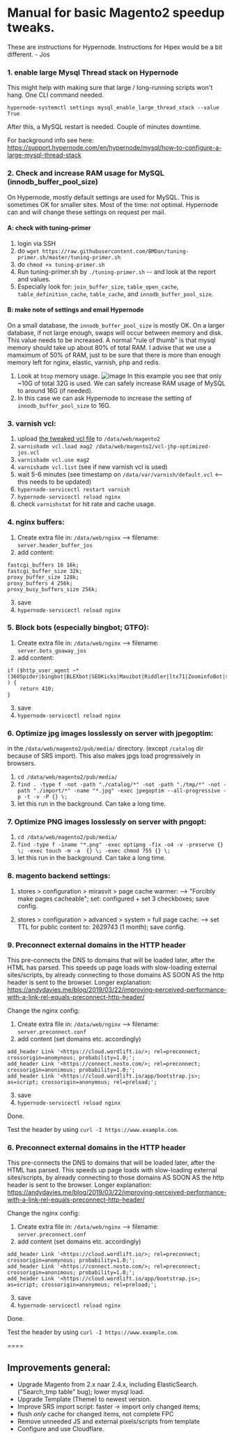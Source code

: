 # Manual for basic Magento2 speedup tweaks.
These are instructions for Hypernode. Instructions for Hipex would be a bit different. - Jos


### 1. enable large Mysql Thread stack on Hypernode
This might help with making sure that large / long-running scripts won't hang. 
One CLI command needed.

`hypernode-systemctl settings mysql_enable_large_thread_stack --value True`

After this, a MySQL restart is needed. Couple of minutes downtime.

For background info see here: https://support.hypernode.com/en/hypernode/mysql/how-to-configure-a-large-mysql-thread-stack





### 2. Check and increase RAM usage for MySQL (innodb_buffer_pool_size)

On Hypernode, mostly default settings are used for MySQL. This is sometimes OK for smaller sites. Most of the time: not optimal.
Hypernode can and will change these settings on request per mail.

#### A: check with tuning-primer
1. login via SSH
2. do `wget https://raw.githubusercontent.com/BMDan/tuning-primer.sh/master/tuning-primer.sh`
3. do `chmod +x tuning-primer.sh`
4. Run tuning-primer.sh by `./tuning-primer.sh` -- and look at the report and values.
5. Especially look for: `join_buffer_size`, `table_open_cache`, `table_definition_cache`, `table_cache`, and `innodb_buffer_pool_size`.

#### B: make note of settings and email Hypernode
On a small database, the `innodb_buffer_pool_size` is mostly OK. On a larger database, if not large enough, swaps will occur between memory and disk.
This value needs to be increased. A normal "rule of thumb" is that mysql memory should take up about 80% of total RAM.
I advise that we use a mamximum of 50% of RAM, just to be sure that there is more than enough memory left for nginx, elastic, varnish, php and redis.
1. Look at `htop` memory usage.
![image](https://user-images.githubusercontent.com/80516148/126620340-a490ad5e-0507-4d0d-ba85-78667b544774.png)
In this example you see that only ~10G of total 32G is used. We can safely increase RAM usage of MySQL to around 16G (if needed).
2. In this case we can ask Hypernode to increase the setting of `innodb_buffer_pool_size` to 16G.




### 3. varnish vcl:

1. upload [the tweaked vcl file](https://github.com/JosQlicks/magento-speed-tweaks/blob/main/vcl-jhp-optimized-jos.vcl) to `/data/web/magento2`
2. `varnishadm vcl.load mag2 /data/web/magento2/vcl-jhp-optimized-jos.vcl`
3. `varnishadm vcl.use mag2`
4. `varnishadm vcl.list`  (see if new varnish vcl is used)
5. wait 5-6 minutes (see timestamp on `/data/var/varnish/default.vcl` <-- this needs to be updated)
6. `hypernode-servicectl restart varnish`
7. `hypernode-servicectl reload nginx`
8. check `varnishstat` for hit rate and cache usage.




### 4. nginx buffers:

1. Create extra file in: `/data/web/nginx` --> filename: `server.header_buffer_jos`
2. add content:
```
fastcgi_buffers 16 16k;
fastcgi_buffer_size 32k;
proxy_buffer_size 128k;
proxy_buffers 4 256k;
proxy_busy_buffers_size 256k;
```
3. save
4. `hypernode-servicectl reload nginx`



### 5. Block bots (especially bingbot; GTFO):

1. Create extra file in: `/data/web/nginx` --> filename: `server.bots_goaway_jos`
2. add content:
```
if ($http_user_agent ~* (360Spider|bingbot|BLEXbot|SEOKicks|Mauibot|Riddler|ltx71|ZoominfoBot|seznam|velen|GrapeshotCrawler|Baidu|Censys|Pinterest) ) {
    return 410;
}
```
3. save
4. `hypernode-servicectl reload nginx`




### 6. Optimize jpg images losslessly on server with jpegoptim:
in the `/data/web/magento2/pub/media/` directory.
(except `/catalog` dir because of SRS import). This also makes jpgs load progressively in browsers.

1. `cd /data/web/magento2/pub/media/`
2. `find . -type f -not -path "./catalog/*" -not -path "./tmp/*" -not -path "./import/*" -name "*.jpg" -exec jpegoptim --all-progressive -p -t -v -P {} \;`
3. let this run in the background. Can take a long time.

### 7. Optimize PNG images losslessly on server with pngopt:
1. `cd /data/web/magento2/pub/media/`
2. `find -type f -iname "*.png" -exec optipng -fix -o4 -v -preserve {} \; -exec touch -m -a  {} \; -exec chmod 755 {} \;`
3. let this run in the background. Can take a long time.


### 8. magento backend settings:
1. stores > configuration > mirasvit > page cache warmer:
--> "Forcibly make pages cacheable"; set: configured + set 3 checkboxes; save config.

2. stores > configuration > advanced > system > full page cache: 
--> set TTL for public content to: 2629743 (1 month); save config.

### 9. Preconnect external domains in the HTTP header
This pre-connects the DNS to domains that will be loaded later, after the HTML has parsed. This speeds up page loads with slow-loading external sites/scripts, by already connecting to those domains AS SOON AS the http header is sent to the browser.
Longer explanation: https://andydavies.me/blog/2019/03/22/improving-perceived-performance-with-a-link-rel-equals-preconnect-http-header/

Change the nginx config:

1. Create extra file in: `/data/web/nginx` --> filename: `server.preconnect.conf`
2. add content (set domains etc. accordingly)
```
add_header Link '<https://cloud.wordlift.io/>; rel=preconnect; crossorigin=anomynous; probability=1.0;';
add_header Link '<https://connect.nosto.com/>; rel=preconnect; crossorigin=anonimous; probability=1.0;';
add_header Link '<https://cloud.wordlift.io/app/bootstrap.js>; as=script; crossorigin=anonymous; rel=preload;';
```
3. save
4. `hypernode-servicectl reload nginx`

Done.

Test the header by using `curl -I https://www.example.com`.

### 6. Preconnect external domains in the HTTP header
This pre-connects the DNS to domains that will be loaded later, after the HTML has parsed. This speeds up page loads with slow-loading external sites/scripts, by already connecting to those domains AS SOON AS the http header is sent to the browser.
Longer explanation: https://andydavies.me/blog/2019/03/22/improving-perceived-performance-with-a-link-rel-equals-preconnect-http-header/

Change the nginx config:

1. Create extra file in: `/data/web/nginx` --> filename: `server.preconnect.conf`
2. add content (set domains etc. accordingly)
```
add_header Link '<https://cloud.wordlift.io/>; rel=preconnect; crossorigin=anomynous; probability=1.0;';
add_header Link '<https://connect.nosto.com/>; rel=preconnect; crossorigin=anonimous; probability=1.0;';
add_header Link '<https://cloud.wordlift.io/app/bootstrap.js>; as=script; crossorigin=anonymous; rel=preload;';
```
3. save
4. `hypernode-servicectl reload nginx`

Done.

Test the header by using `curl -I https://www.example.com`.


====


## Improvements general:
- Upgrade Magento from 2.x naar 2.4.x, including ElasticSearch. ("Search_tmp table" bug); lower mysql load.
- Upgrade Template (Theme) to newest version.
- Improve SRS import script: faster -> import only changed items; 
- flush *only* cache for changed items, not complete FPC
- Remove unneeded JS and external pixels/scripts from template
- Configure and use Cloudflare.



